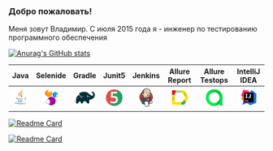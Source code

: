 ### Добро пожаловать!

Меня зовут Владимир. С июля 2015 года я - инженер по тестированию программного обеспечения

<!--
**jobstest/jobstest** is a ✨ _special_ ✨ repository because its `README.md` (this file) appears on your GitHub profile.

Here are some ideas to get you started:

- 🔭 I’m currently working on ...
- 🌱 I’m currently learning ...
- 👯 I’m looking to collaborate on ...
- 🤔 I’m looking for help with ...
- 💬 Ask me about ...
- 📫 How to reach me: ...
- 😄 Pronouns: ...
- ⚡ Fun fact: ...
-->

[![Anurag's GitHub stats](https://github-readme-stats.vercel.app/api?username=jobstest)](https://github.com/jobstest/github-readme-stats)

| Java | Selenide | Gradle | Junit5 |  Jenkins | Allure Report | Allure Testops | IntelliJ IDEA |
|:------:|:----:|:------:|:------:|:-------------:|:---------:|:---------:|:--------:|
|![Java](./design/icons/Java.png)| ![Selenide](./design/icons/Selenide.png) | ![Gradle](./design/icons/Gradle.png) | ![JUnit5](./design/icons/JUnit5.png) |  ![Jenkins](./design/icons/Jenkins.png) | ![Allure Report](./design/icons/Allure_Report.png) | ![AllureTestOps](./design/icons/AllureTestOps.png) | ![Intelij_IDEA](./design/icons/Intelij_IDEA.png) |

[![Readme Card](https://github-readme-stats.vercel.app/api/pin/?username=jobstest&repo=at-ui-demowebshop)](https://github.com/jobstest/at-ui-demowebshop)

[![Readme Card](https://github-readme-stats.vercel.app/api/pin/?username=jobstest&repo=at-api-regres)](https://github.com/jobstest/at-api-regres)



